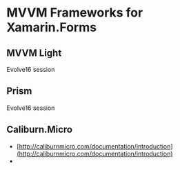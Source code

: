 # MVVM Frameworks for Xamarin.Forms

## MVVM Light

Evolve16 session

## Prism

Evolve16 session

## Caliburn.Micro

*   [http://caliburnmicro.com/documentation/introduction](http://caliburnmicro.com/documentation/introduction)
*   []()

